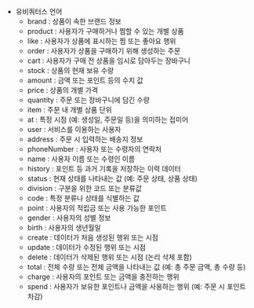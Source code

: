 * 유비쿼터스 언어
    * brand : 상품이 속한 브랜드 정보
    * product : 사용자가 구매하거나 찜할 수 있는 개별 상품
    * like : 사용자가 상품에 표시하는 찜 또는 좋아요 행위
    * order : 사용자가 상품을 구매하기 위해 생성하는 주문
    * cart : 사용자가 구매 전 상품을 임시로 담아두는 장바구니
    * stock : 상품의 현재 보유 수량
    * amount : 금액 또는 포인트 등의 수치 값
    * price : 상품의 개별 가격
    * quantity : 주문 또는 장바구니에 담긴 수량
    * item : 주문 내 개별 상품 단위
    * at : 특정 시점 (예: 생성일, 주문일 등)을 의미하는 접미어
    * user : 서비스를 이용하는 사용자
    * address : 주문 시 입력하는 배송지 정보
    * phoneNumber : 사용자 또는 수령자의 연락처
    * name : 사용자 이름 또는 수령인 이름
    * history : 포인트 등 과거 기록을 저장하는 이력 데이터
    * status : 현재 상태를 나타내는 값 (예: 주문 상태, 상품 상태)
    * division : 구분을 위한 코드 또는 분류값
    * code : 특정 분류나 상태를 식별하는 값
    * point : 사용자의 적립금 또는 사용 가능한 포인트
    * gender : 사용자의 성별 정보
    * birth : 사용자의 생년월일
    * create : 데이터가 처음 생성된 행위 또는 시점
    * update : 데이터가 수정된 행위 또는 시점
    * delete : 데이터가 삭제된 행위 또는 시점 (논리 삭제 포함)
    * total : 전체 수량 또는 전체 금액을 나타내는 값 (예: 총 주문 금액, 총 수량 등)
    * charge : 사용자의 포인트 또는 금액을 충전하는 행위 
    * spend : 사용자가 보유한 포인트나 금액을 사용하는 행위 (예: 주문 시 포인트 차감)